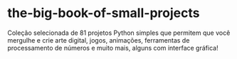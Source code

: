 # the-big-book-of-small-projects
 Coleção selecionada de 81 projetos Python simples que permitem que você mergulhe e crie arte digital, jogos, animações, ferramentas de processamento de números e muito mais, alguns com interface gráfica!
